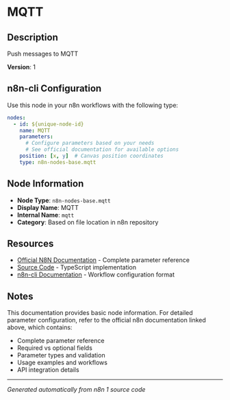 # MQTT

## Description

Push messages to MQTT

**Version**: 1

## n8n-cli Configuration

Use this node in your n8n workflows with the following type:

```yaml
nodes:
  - id: ${unique-node-id}
    name: MQTT
    parameters:
      # Configure parameters based on your needs
      # See official documentation for available options
    position: [x, y]  # Canvas position coordinates
    type: n8n-nodes-base.mqtt
```

## Node Information

- **Node Type**: `n8n-nodes-base.mqtt`
- **Display Name**: MQTT
- **Internal Name**: `mqtt`
- **Category**: Based on file location in n8n repository

## Resources

- [Official N8N Documentation](https://docs.n8n.io/integrations/builtin/app-nodes/n8n-nodes-base.mqtt/) - Complete parameter reference
- [Source Code](https://github.com/n8n-io/n8n/blob/master/packages/nodes-base/nodes/MQTT/Mqtt.node.ts) - TypeScript implementation
- [n8n-cli Documentation](https://github.com/edenreich/n8n-cli) - Workflow configuration format

## Notes

This documentation provides basic node information. For detailed parameter configuration, 
refer to the official n8n documentation linked above, which contains:

- Complete parameter reference
- Required vs optional fields
- Parameter types and validation
- Usage examples and workflows
- API integration details

---
*Generated automatically from n8n 1 source code*
